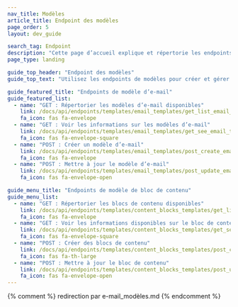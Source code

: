 ```yaml
---
nav_title: Modèles
article_title: Endpoint des modèles
page_order: 5
layout: dev_guide

search_tag: Endpoint
description: "Cette page d’accueil explique et répertorie les endpoints des modèles de Braze pour les e-mails et les blocs de contenu d’e-mail."
page_type: landing

guide_top_header: "Endpoint des modèles"
guide_top_text: "Utilisez les endpoints de modèles pour créer et gérer vos modèles de bloc de contenu et d’e-mail."

guide_featured_title: "Endpoints de modèle d’e-mail"
guide_featured_list:
  - name: "GET : Répertorier les modèles d’e-mail disponibles"
    link: /docs/api/endpoints/templates/email_templates/get_list_email_templates/
    fa_icon: fas fa-envelope
  - name: "GET : Voir les informations sur les modèles d’e-mail"
    link: /docs/api/endpoints/templates/email_templates/get_see_email_template_information/
    fa_icon: fas fa-envelope-square
  - name: "POST : Créer un modèle d’e-mail"
    link: /docs/api/endpoints/templates/email_templates/post_create_email_template/
    fa_icon: fas fa-envelope
  - name: "POST : Mettre à jour le modèle d’e-mail"
    link: /docs/api/endpoints/templates/email_templates/post_update_email_template/
    fa_icon: fas fa-envelope-open

guide_menu_title: "Endpoints de modèle de bloc de contenu"
guide_menu_list:
  - name: "GET : Répertorier les blocs de contenu disponibles"
    link: /docs/api/endpoints/templates/content_blocks_templates/get_list_email_content_blocks/
    fa_icon: fas fa-envelope
  - name: "GET : Voir les informations disponibles sur le bloc de contenu"
    link: /docs/api/endpoints/templates/content_blocks_templates/get_see_email_content_blocks_information/
    fa_icon: fas fa-envelope-square
  - name: "POST : Créer des blocs de contenu"
    link: /docs/api/endpoints/templates/content_blocks_templates/post_create_email_content_block/
    fa_icon: fas fa-th-large
  - name: "POST : Mettre à jour le bloc de contenu"
    link: /docs/api/endpoints/templates/content_blocks_templates/post_update_content_block/
    fa_icon: fas fa-envelope-open
---
```

{% comment %}
redirection par e-mail_modèles.md
{% endcomment %}
